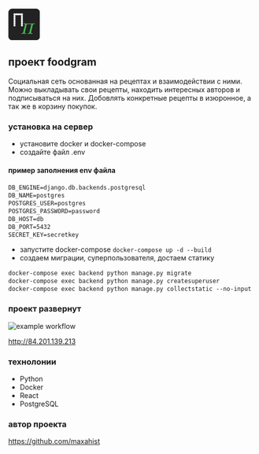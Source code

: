 ![](frontend/public/favicon.png)

## проект foodgram
Социальная сеть основанная на рецептах и взаимодействии с ними.
Можно выкладывать свои рецепты, находить интересных авторов и подписываться на них.
Добовлять конкретные рецепты в изюронное, а так же в корзину покупок.

### установка на сервер 
* установите docker и docker-compose
* создайте файл .env 
#### пример заполнения env файла
```commandline
DB_ENGINE=django.db.backends.postgresql 
DB_NAME=postgres 
POSTGRES_USER=postgres 
POSTGRES_PASSWORD=password 
DB_HOST=db 
DB_PORT=5432 
SECRET_KEY=secretkey 
```
* запустите docker-compose ```docker-compose up -d --build```
* создаем миграции, суперпользователя, достаем статику
```commandline
docker-compose exec backend python manage.py migrate
docker-compose exec backend python manage.py createsuperuser
docker-compose exec backend python manage.py collectstatic --no-input
```

### проект развернут
![example workflow](https://github.com/maxahist/foodgram-project-react/actions/workflows/main.yml/badge.svg)

http://84.201.139.213

### технолонии
* Python
* Docker
* React
* PostgreSQL

### автор проекта
https://github.com/maxahist